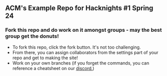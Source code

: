 ## ACM's Example Repo for Hacknights #1 Spring 24
### Fork this repo and do work on it amongst groups - may the best group get the donuts!

- To fork this repo, click the fork button. It's not too challenging.
-  From there, you can assign collaborators from the settings part of your repo and get to making the site!
-  Work on your own branches (if you forget the commands, you can reference a cheatsheet on our [discord.](https://discord.gg/kH3fBdV9))